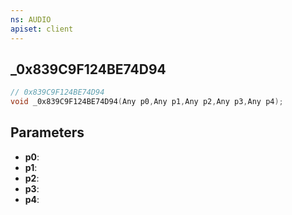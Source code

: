 ```yaml
---
ns: AUDIO
apiset: client
---
```

## _0x839C9F124BE74D94

```c
// 0x839C9F124BE74D94
void _0x839C9F124BE74D94(Any p0,Any p1,Any p2,Any p3,Any p4);
```


## Parameters
* **p0**:
* **p1**:
* **p2**:
* **p3**:
* **p4**:
